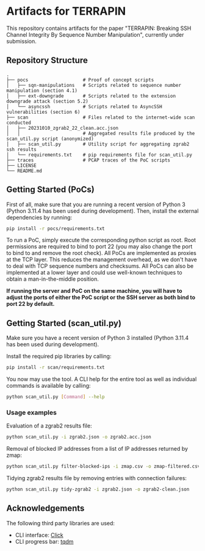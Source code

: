 # Artifacts for TERRAPIN

This repository contains artifacts for the paper "TERRAPIN: Breaking SSH Channel Integrity By Sequence Number Manipulation", currently under submission.

## Repository Structure

    .
    ├── pocs                    # Proof of concept scripts
    │   ├── sqn-manipulations   # Scripts related to sequence number manipulation (section 4.1)
    │   ├── ext-downgrade       # Scripts related to the extension downgrade attack (section 5.2)
    │   └── asyncssh            # Scripts related to AsyncSSH vulnerabilities (section 6)
    ├── scan                    # Files related to the internet-wide scan conducted
    │   ├── 20231010_zgrab2_22_clean.acc.json 
    │   │                       # Aggregated results file produced by the scan_util.py script (anonymized)
    │   ├── scan_util.py        # Utility script for aggregating zgrab2 ssh results
    │   └── requirements.txt    # pip requirements file for scan_util.py
    ├── traces                  # PCAP traces of the PoC scripts
    ├── LICENSE
    └── README.md

## Getting Started (PoCs)

First of all, make sure that you are running a recent version of Python 3 (Python 3.11.4 has been used during development). Then, install the external dependencies by running:

```bash
pip install -r pocs/requirements.txt
```

To run a PoC, simply execute the corresponding python script as root. Root permissions are required to bind to port 22 (you may also change the port to bind to and remove the root check). All PoCs are implemented as proxies at the TCP layer. This reduces the management overhead, as we don't have to deal with TCP sequence numbers and checksums. All PoCs can also be implemented at a lower layer and could use well-known techniques to obtain a man-in-the-middle position.

**If running the server and PoC on the same machine, you will have to adjust the ports of either the PoC script or the SSH server as both bind to port 22 by default.**

## Getting Started (scan_util.py)

Make sure you have a recent version of Python 3 installed (Python 3.11.4 has been used during development).

Install the required pip libraries by calling:

```bash
pip install -r scan/requirements.txt
```

You now may use the tool. A CLI help for the entire tool as well as individual commands is available by calling:

```bash
python scan_util.py [Command] --help
```

### Usage examples

Evaluation of a zgrab2 results file:

```bash
python scan_util.py -i zgrab2.json -o zgrab2.acc.json
```

Removal of blocked IP addresses from a list of IP addresses returned by zmap:

```bash
python scan_util.py filter-blocked-ips -i zmap.csv -o zmap-filtered.csv -b blocklist.txt
```

Tidying zgrab2 results file by removing entries with connection failures:

```bash
python scan_util.py tidy-zgrab2 -i zgrab2.json -o zgrab2-clean.json
```

## Acknowledgements

The following third party libraries are used:

- CLI interface: [Click](https://github.com/pallets/click/)
- CLI progress bar: [tqdm](https://github.com/tqdm/tqdm)
